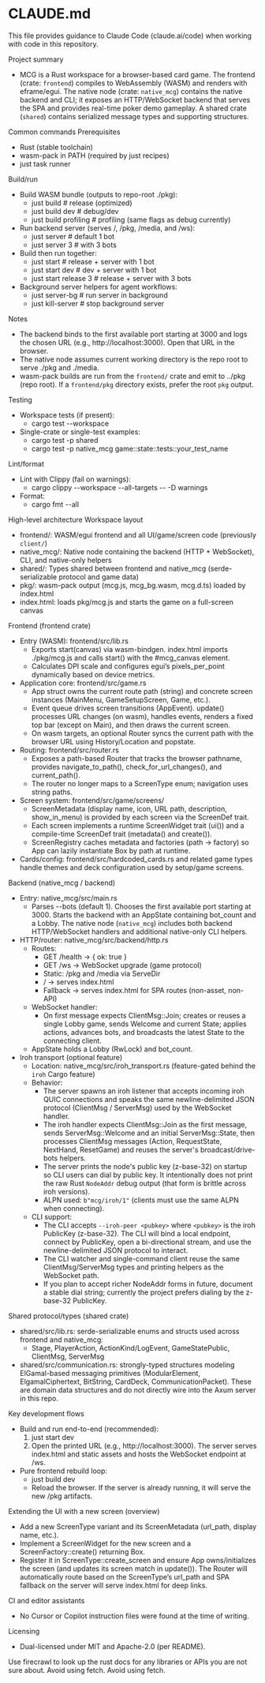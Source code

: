# CLAUDE.md

This file provides guidance to Claude Code (claude.ai/code) when working with code in this repository.

Project summary
- MCG is a Rust workspace for a browser-based card game. The frontend (crate: `frontend`) compiles to WebAssembly (WASM) and renders with eframe/egui. The native node (crate: `native_mcg`) contains the native backend and CLI; it exposes an HTTP/WebSocket backend that serves the SPA and provides real-time poker demo gameplay. A shared crate (`shared`) contains serialized message types and supporting structures.

Common commands
Prerequisites
- Rust (stable toolchain)
- wasm-pack in PATH (required by just recipes)
- just task runner

Build/run
- Build WASM bundle (outputs to repo-root ./pkg):
  - just build              # release (optimized)
  - just build dev          # debug/dev
  - just build profiling    # profiling (same flags as debug currently)
- Run backend server (serves /, /pkg, /media, and /ws):
  - just server             # default 1 bot
  - just server 3           # with 3 bots
- Build then run together:
  - just start              # release + server with 1 bot
  - just start dev          # dev + server with 1 bot
  - just start release 3    # release + server with 3 bots
- Background server helpers for agent workflows:
  - just server-bg          # run server in background
  - just kill-server        # stop background server

Notes
- The backend binds to the first available port starting at 3000 and logs the chosen URL (e.g., http://localhost:3000). Open that URL in the browser.
- The native node assumes current working directory is the repo root to serve ./pkg and ./media.
- wasm-pack builds are run from the `frontend/` crate and emit to ../pkg (repo root). If a `frontend/pkg` directory exists, prefer the root `pkg` output.

Testing
- Workspace tests (if present):
  - cargo test --workspace
- Single-crate or single-test examples:
  - cargo test -p shared
  - cargo test -p native_mcg game::state::tests::your_test_name

Lint/format
- Lint with Clippy (fail on warnings):
  - cargo clippy --workspace --all-targets -- -D warnings
- Format:
  - cargo fmt --all

High-level architecture
Workspace layout
- frontend/: WASM/egui frontend and all UI/game/screen code (previously `client/`)
- native_mcg/: Native node containing the backend (HTTP + WebSocket), CLI, and native-only helpers
- shared/: Types shared between frontend and native_mcg (serde-serializable protocol and game data)
- pkg/: wasm-pack output (mcg.js, mcg_bg.wasm, mcg.d.ts) loaded by index.html
- index.html: loads pkg/mcg.js and starts the game on a full-screen canvas

Frontend (frontend crate)
- Entry (WASM): frontend/src/lib.rs
  - Exports start(canvas) via wasm-bindgen. index.html imports ./pkg/mcg.js and calls start() with the #mcg_canvas element.
  - Calculates DPI scale and configures egui’s pixels_per_point dynamically based on device metrics.
- Application core: frontend/src/game.rs
  - App struct owns the current route path (string) and concrete screen instances (MainMenu, GameSetupScreen, Game, etc.).
  - Event queue drives screen transitions (AppEvent). update() processes URL changes (on wasm), handles events, renders a fixed top bar (except on Main), and then draws the current screen.
  - On wasm targets, an optional Router syncs the current path with the browser URL using History/Location and popstate.
- Routing: frontend/src/router.rs
  - Exposes a path-based Router that tracks the browser pathname, provides navigate_to_path(), check_for_url_changes(), and current_path().
  - The router no longer maps to a ScreenType enum; navigation uses string paths.
- Screen system: frontend/src/game/screens/
  - ScreenMetadata (display name, icon, URL path, description, show_in_menu) is provided by each screen via the ScreenDef trait.
  - Each screen implements a runtime ScreenWidget trait (ui()) and a compile-time ScreenDef trait (metadata() and create()).
  - ScreenRegistry caches metadata and factories (path -> factory) so App can lazily instantiate Box<dyn ScreenWidget> by path at runtime.
- Cards/config: frontend/src/hardcoded_cards.rs and related game types handle themes and deck configuration used by setup/game screens.

Backend (native_mcg / backend)
- Entry: native_mcg/src/main.rs
  - Parses --bots <N> (default 1). Chooses the first available port starting at 3000. Starts the backend with an AppState containing bot_count and a Lobby. The native node (`native_mcg`) includes both backend HTTP/WebSocket handlers and additional native-only CLI helpers.
- HTTP/router: native_mcg/src/backend/http.rs
  - Routes:
    - GET /health -> { ok: true }
    - GET /ws -> WebSocket upgrade (game protocol)
    - Static: /pkg and /media via ServeDir
    - / -> serves index.html
    - Fallback -> serves index.html for SPA routes (non-asset, non-API)
  - WebSocket handler:
    - On first message expects ClientMsg::Join; creates or reuses a single Lobby game, sends Welcome and current State; applies actions, advances bots, and broadcasts the latest State to the connecting client.
  - AppState holds a Lobby (RwLock) and bot_count.
- Iroh transport (optional feature)
  - Location: native_mcg/src/iroh_transport.rs (feature-gated behind the `iroh` Cargo feature)
  - Behavior:
    - The server spawns an iroh listener that accepts incoming iroh QUIC connections and speaks the same newline-delimited JSON protocol (ClientMsg / ServerMsg) used by the WebSocket handler.
    - The iroh handler expects ClientMsg::Join as the first message, sends ServerMsg::Welcome and an initial ServerMsg::State, then processes ClientMsg messages (Action, RequestState, NextHand, ResetGame) and reuses the server's broadcast/drive-bots helpers.
    - The server prints the node's public key (z-base-32) on startup so CLI users can dial by public key. It intentionally does not print the raw Rust `NodeAddr` debug output (that form is brittle across iroh versions).
    - ALPN used: `b"mcg/iroh/1"` (clients must use the same ALPN when connecting).
  - CLI support:
    - The CLI accepts `--iroh-peer <pubkey>` where `<pubkey>` is the iroh PublicKey (z-base-32). The CLI will bind a local endpoint, connect by PublicKey, open a bi-directional stream, and use the newline-delimited JSON protocol to interact.
    - The CLI watcher and single-command client reuse the same ClientMsg/ServerMsg types and printing helpers as the WebSocket path.
    - If you plan to accept richer NodeAddr forms in future, document a stable dial string; currently the project prefers dialing by the z-base-32 PublicKey.

Shared protocol/types (shared crate)
- shared/src/lib.rs: serde-serializable enums and structs used across frontend and native_mcg:
  - Stage, PlayerAction, ActionKind/LogEvent, GameStatePublic, ClientMsg, ServerMsg
- shared/src/communication.rs: strongly-typed structures modeling ElGamal-based messaging primitives (ModularElement, ElgamalCiphertext, BitString, CardDeck, CommunicationPacket). These are domain data structures and do not directly wire into the Axum server in this repo.

Key development flows
- Build and run end-to-end (recommended):
  1) just start dev
  2) Open the printed URL (e.g., http://localhost:3000). The server serves index.html and static assets and hosts the WebSocket endpoint at /ws.
- Pure frontend rebuild loop:
  - just build dev
  - Reload the browser. If the server is already running, it will serve the new /pkg artifacts.

Extending the UI with a new screen (overview)
- Add a new ScreenType variant and its ScreenMetadata (url_path, display name, etc.).
- Implement a ScreenWidget for the new screen and a ScreenFactory::create() returning Box<dyn ScreenWidget>.
- Register it in ScreenType::create_screen and ensure App owns/initializes the screen (and updates its screen match in update()). The Router will automatically route based on the ScreenType’s url_path and SPA fallback on the server will serve index.html for deep links.

CI and editor assistants
- No Cursor or Copilot instruction files were found at the time of writing.

Licensing
- Dual-licensed under MIT and Apache-2.0 (per README).


Use firecrawl to look up the rust docs for any libraries or APIs you are not
sure about. Avoid using fetch. Avoid using fetch.
